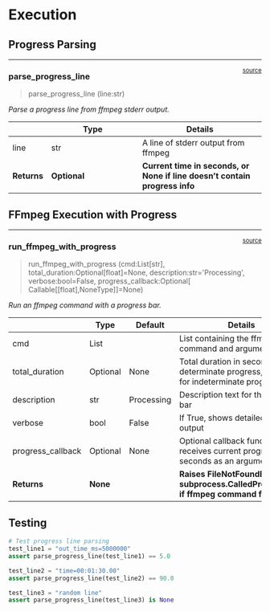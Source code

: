 # Execution


<!-- WARNING: THIS FILE WAS AUTOGENERATED! DO NOT EDIT! -->

## Progress Parsing

------------------------------------------------------------------------

<a
href="https://github.com/cj-mills/cjm-ffmpeg-utils/blob/main/cjm_ffmpeg_utils/execution.py#L14"
target="_blank" style="float:right; font-size:smaller">source</a>

### parse_progress_line

>  parse_progress_line (line:str)

*Parse a progress line from ffmpeg stderr output.*

<table>
<colgroup>
<col style="width: 9%" />
<col style="width: 38%" />
<col style="width: 52%" />
</colgroup>
<thead>
<tr>
<th></th>
<th><strong>Type</strong></th>
<th><strong>Details</strong></th>
</tr>
</thead>
<tbody>
<tr>
<td>line</td>
<td>str</td>
<td>A line of stderr output from ffmpeg</td>
</tr>
<tr>
<td><strong>Returns</strong></td>
<td><strong>Optional</strong></td>
<td><strong>Current time in seconds, or None if line doesn’t contain
progress info</strong></td>
</tr>
</tbody>
</table>

## FFmpeg Execution with Progress

------------------------------------------------------------------------

<a
href="https://github.com/cj-mills/cjm-ffmpeg-utils/blob/main/cjm_ffmpeg_utils/execution.py#L44"
target="_blank" style="float:right; font-size:smaller">source</a>

### run_ffmpeg_with_progress

>  run_ffmpeg_with_progress (cmd:List[str],
>                                total_duration:Optional[float]=None,
>                                description:str='Processing',
>                                verbose:bool=False, progress_callback:Optional[
>                                Callable[[float],NoneType]]=None)

*Run an ffmpeg command with a progress bar.*

<table>
<colgroup>
<col style="width: 6%" />
<col style="width: 25%" />
<col style="width: 34%" />
<col style="width: 34%" />
</colgroup>
<thead>
<tr>
<th></th>
<th><strong>Type</strong></th>
<th><strong>Default</strong></th>
<th><strong>Details</strong></th>
</tr>
</thead>
<tbody>
<tr>
<td>cmd</td>
<td>List</td>
<td></td>
<td>List containing the ffmpeg command and arguments</td>
</tr>
<tr>
<td>total_duration</td>
<td>Optional</td>
<td>None</td>
<td>Total duration in seconds for determinate progress, or None for
indeterminate progress</td>
</tr>
<tr>
<td>description</td>
<td>str</td>
<td>Processing</td>
<td>Description text for the progress bar</td>
</tr>
<tr>
<td>verbose</td>
<td>bool</td>
<td>False</td>
<td>If True, shows detailed ffmpeg output</td>
</tr>
<tr>
<td>progress_callback</td>
<td>Optional</td>
<td>None</td>
<td>Optional callback function that receives current progress in seconds
as an argument</td>
</tr>
<tr>
<td><strong>Returns</strong></td>
<td><strong>None</strong></td>
<td></td>
<td><strong>Raises FileNotFoundError or subprocess.CalledProcessError if
ffmpeg command fails</strong></td>
</tr>
</tbody>
</table>

## Testing

``` python
# Test progress line parsing
test_line1 = "out_time_ms=5000000"
assert parse_progress_line(test_line1) == 5.0

test_line2 = "time=00:01:30.00"
assert parse_progress_line(test_line2) == 90.0

test_line3 = "random line"
assert parse_progress_line(test_line3) is None
```
